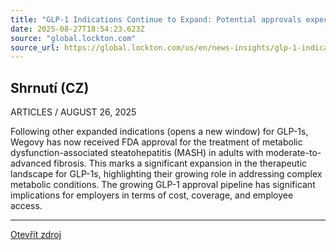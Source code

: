 ```yaml
---
title: "GLP-1 Indications Continue to Expand: Potential approvals expected through 2026"
date: 2025-08-27T18:54:23.623Z
source: "global.lockton.com"
source_url: https://global.lockton.com/us/en/news-insights/glp-1-indications-continue-to-expand-potential-approvals
---
```


## Shrnutí (CZ)
ARTICLES / AUGUST 26, 2025

Following other expanded indications (opens a new window) for GLP-1s, Wegovy has now received FDA approval for the treatment of metabolic dysfunction-associated steatohepatitis (MASH) in adults with moderate-to-advanced fibrosis. This marks a significant expansion in the therapeutic landscape for GLP-1s, highlighting their growing role in addressing complex metabolic conditions. The growing GLP-1 approval pipeline has significant implications for employers in terms of cost, coverage, and employee access.

---

[Otevřít zdroj](https://global.lockton.com/us/en/news-insights/glp-1-indications-continue-to-expand-potential-approvals)
